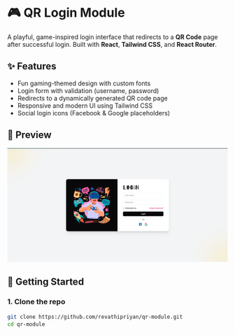 # 🎮 QR Login Module

A playful, game-inspired login interface that redirects to a **QR Code** page after successful login. Built with **React**, **Tailwind CSS**, and **React Router**.

## ✨ Features

- Fun gaming-themed design with custom fonts
- Login form with validation (username, password)
- Redirects to a dynamically generated QR code page
- Responsive and modern UI using Tailwind CSS
- Social login icons (Facebook & Google placeholders)

## 📸 Preview

![Login UI Screenshot](./src/assets/preview.png)

## 🚀 Getting Started

### 1. Clone the repo

```bash
git clone https://github.com/revathipriyan/qr-module.git
cd qr-module

